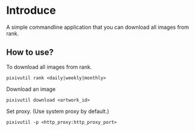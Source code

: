 # Introduce

A simple commandline application that you can download all images from rank.

## How to use?

To download all images from rank.

```shell
pixivutil rank <daily|weekly|monthly> 
```

Download an image

```shell
pixivutil download <artwork_id>
```

Set proxy. (Use system proxy by default.)

```shell
pixivutil -p <http_proxy:http_proxy_port>
```
